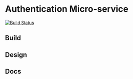 # Authentication Micro-service

[![Build Status](https://travis-ci.org/rij12/Authentication-Microservice.svg?branch=master)](https://travis-ci.org/rij12/Authentication-Microservice)

## Build  

## Design 

## Docs


